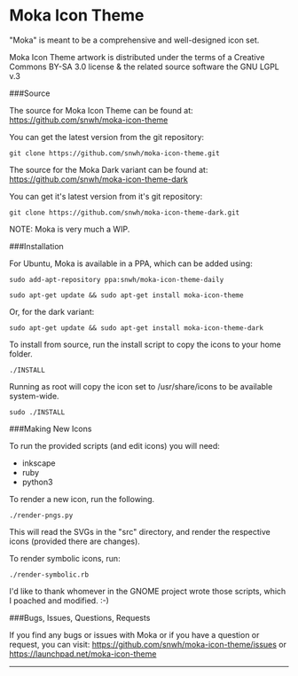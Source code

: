 Moka Icon Theme
===============

"Moka" is meant to be a comprehensive and well-designed icon set.

Moka Icon Theme artwork is distributed under the terms of a Creative Commons BY-SA 3.0 license & the related source software the GNU LGPL v.3

###Source

The source for Moka Icon Theme can be found at: https://github.com/snwh/moka-icon-theme

You can get the latest version from the git repository:

    git clone https://github.com/snwh/moka-icon-theme.git

The source for the Moka Dark variant can be found at: https://github.com/snwh/moka-icon-theme-dark

You can get it's latest version from it's git repository:

    git clone https://github.com/snwh/moka-icon-theme-dark.git

NOTE: Moka is very much a WIP.

###Installation

For Ubuntu, Moka is available in a PPA, which can be added using:

    sudo add-apt-repository ppa:snwh/moka-icon-theme-daily

    sudo apt-get update && sudo apt-get install moka-icon-theme

Or, for the dark variant:

    sudo apt-get update && sudo apt-get install moka-icon-theme-dark

To install from source, run the install script to copy the icons to your home folder. 

    ./INSTALL

Running as root will copy the icon set to  /usr/share/icons to be available system-wide.
    
    sudo ./INSTALL

###Making New Icons

To run the provided scripts (and edit icons) you will need:

 * inkscape
 * ruby
 * python3

To render a new icon, run the following.

    ./render-pngs.py

This will read the SVGs in the "src" directory, and render the respective icons (provided there are changes).

To render symbolic icons, run:

    ./render-symbolic.rb

I'd like to thank whomever in the GNOME project wrote those scripts, which I poached and modified. :-)

###Bugs, Issues, Questions, Requests

If you find any bugs or issues with Moka or if you have a question or request, you can visit: https://github.com/snwh/moka-icon-theme/issues or https://launchpad.net/moka-icon-theme

-----------
